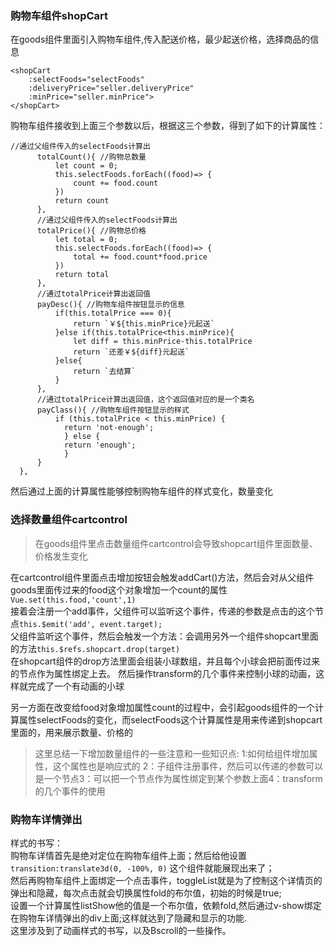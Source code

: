 ### 购物车组件shopCart
在goods组件里面引入购物车组件,传入配送价格，最少起送价格，选择商品的信息 
```
<shopCart 
    :selectFoods="selectFoods" 
    :deliveryPrice="seller.deliveryPrice" 
    :minPrice="seller.minPrice">
</shopCart>
```
购物车组件接收到上面三个参数以后，根据这三个参数，得到了如下的计算属性：
```
//通过父组件传入的selectFoods计算出
      totalCount(){ //购物总数量
          let count = 0;
          this.selectFoods.forEach((food)=> {
              count += food.count
          })
          return count
      },
      //通过父组件传入的selectFoods计算出
      totalPrice(){ //购物总价格
          let total = 0;
          this.selectFoods.forEach((food)=> {
              total += food.count*food.price
          })
          return total
      },
      //通过totalPrice计算出返回值
      payDesc(){ //购物车组件按钮显示的信息
          if(this.totalPrice === 0){
              return `￥${this.minPrice}元起送`
          }else if(this.totalPrice<this.minPrice){
              let diff = this.minPrice-this.totalPrice
              return `还差￥${diff}元起送`
          }else{
              return `去结算`
          }
      },
      //通过totalPrice计算出返回值，这个返回值对应的是一个类名
      payClass(){ //购物车组件按钮显示的样式
          if (this.totalPrice < this.minPrice) {
            return 'not-enough';
            } else {
            return 'enough';
            }
      }
  },
```

然后通过上面的计算属性能够控制购物车组件的样式变化，数量变化

### 选择数量组件cartcontrol
> 在goods组件里点击数量组件cartcontrol会导致shopcart组件里面数量、价格发生变化

在cartcontrol组件里面点击增加按钮会触发addCart()方法，然后会对从父组件goods里面传过来的food这个对象增加一个count的属性`Vue.set(this.food,'count',1)`  
接着会注册一个add事件，父组件可以监听这个事件，传递的参数是点击的这个节点`this.$emit('add', event.target);`   
父组件监听这个事件，然后会触发一个方法：会调用另外一个组件shopcart里面的方法`this.$refs.shopcart.drop(target)`   
在shopcart组件的drop方法里面会组装小球数组，并且每个小球会把前面传过来的节点作为属性绑定上去。 然后操作transform的几个事件来控制小球的动画，这样就完成了一个有动画的小球 

另一方面在改变给food对象增加属性count的过程中，会引起goods组件的一个计算属性selectFoods的变化，而selectFoods这个计算属性是用来传递到shopcart里面的，用来展示数量、价格的  

> 这里总结一下增加数量组件的一些注意和一些知识点: 1:如何给组件增加属性，这个属性也是响应式的 2：子组件注册事件，然后可以传递的参数可以是一个节点3：可以把一个节点作为属性绑定到某个参数上面4：transform的几个事件的使用

### 购物车详情弹出
样式的书写：  
购物车详情首先是绝对定位在购物车组件上面；然后给他设置`transition:translate3d(0, -100%, 0)` 这个组件就能展现出来了；  
然后再购物车组件上面绑定一个点击事件，toggleList就是为了控制这个详情页的弹出和隐藏，每次点击就会切换属性fold的布尔值，初始的时候是true;  
设置一个计算属性listShow他的值是一个布尔值，依赖fold,然后通过v-show绑定在购物车详情弹出的div上面;这样就达到了隐藏和显示的功能.  
这里涉及到了动画样式的书写，以及Bscroll的一些操作。  

